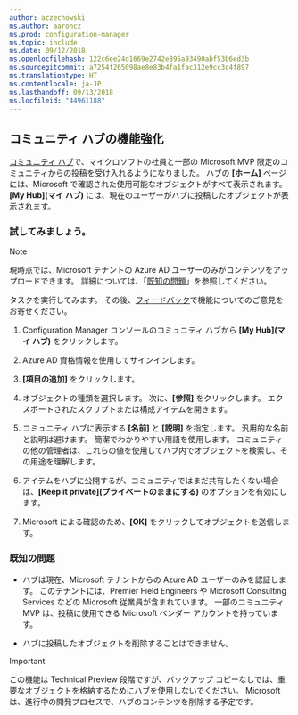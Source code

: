 ```yaml
---
author: aczechowski
ms.author: aaroncz
ms.prod: configuration-manager
ms.topic: include
ms.date: 09/12/2018
ms.openlocfilehash: 122c6ee24d1669e2742e895a93490abf53b6ed3b
ms.sourcegitcommit: a7254f265098ae8e83b4fa1fac312e9cc3c4f897
ms.translationtype: HT
ms.contentlocale: ja-JP
ms.lasthandoff: 09/13/2018
ms.locfileid: "44961188"
---
```

## <a name="bkmk_hub"></a> コミュニティ ハブの機能強化
<!--1358926-->

[コミュニティ ハブ](/sccm/core/get-started/capabilities-in-technical-preview-1807#bkmk_hub)で、マイクロソフトの社員と一部の Microsoft MVP 限定のコミュニティからの投稿を受け入れるようになりました。 ハブの **[ホーム]** ページには、Microsoft で確認された使用可能なオブジェクトがすべて表示されます。 **[My Hub]\(マイ ハブ\)** には、現在のユーザーがハブに投稿したオブジェクトが表示されます。 


### <a name="try-it-out"></a>試してみましょう。

> [!Note]  
> 現時点では、Microsoft テナントの Azure AD ユーザーのみがコンテンツをアップロードできます。 詳細については、「[既知の問題](#bkmk_hub-ki)」を参照してください。  

タスクを実行してみます。 その後、[フィードバック](/sccm/core/understand/find-help#product-feedback)で機能についてのご意見をお寄せください。

1. Configuration Manager コンソールのコミュニティ ハブから **[My Hub]\(マイ ハブ\)** をクリックします。  

2. Azure AD 資格情報を使用してサインインします。  

3. **[項目の追加]** をクリックします。  

4. オブジェクトの種類を選択します。 次に、**[参照]** をクリックします。 エクスポートされたスクリプトまたは構成アイテムを開きます。  

5. コミュニティ ハブに表示する **[名前]** と **[説明]** を指定します。 汎用的な名前と説明は避けます。 簡潔でわかりやすい用語を使用します。 コミュニティの他の管理者は、これらの値を使用してハブ内でオブジェクトを検索し、その用途を理解します。  

6. アイテムをハブに公開するが、コミュニティではまだ共有したくない場合は、**[Keep it private]\(プライベートのままにする\)** のオプションを有効にします。  

7. Microsoft による確認のため、**[OK]** をクリックしてオブジェクトを送信します。  


### <a name="bkmk_hub-ki"></a> 既知の問題

- ハブは現在、Microsoft テナントからの Azure AD ユーザーのみを認証します。 このテナントには、Premier Field Engineers や Microsoft Consulting Services などの Microsoft 従業員が含まれています。 一部のコミュニティ MVP は、投稿に使用できる Microsoft ベンダー アカウントを持っています。  

- ハブに投稿したオブジェクトを削除することはできません。  

> [!Important]  
> この機能は Technical Preview 段階ですが、バックアップ コピーなしでは、重要なオブジェクトを格納するためにハブを使用しないでください。 Microsoft は、進行中の開発プロセスで、ハブのコンテンツを削除する予定です。

